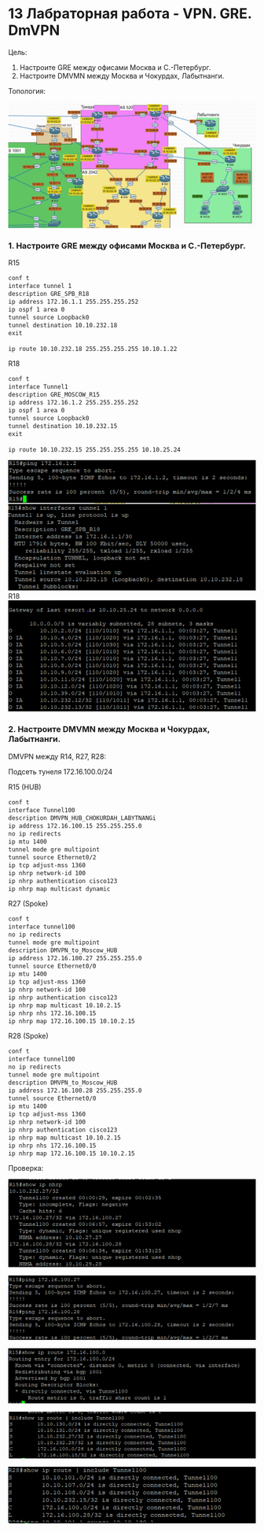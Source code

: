 
# 13 Лабраторная работа - VPN. GRE. DmVPN

Цель:

1. Настроите GRE между офисами Москва и С.-Петербург.
2. Настроите DMVMN между Москва и Чокурдах, Лабытнанги.

Топология:

![Топология](scrn/Топология.png)


### 1. Настроите GRE между офисами Москва и С.-Петербург.

R15
```
conf t
interface tunnel 1
description GRE_SPB_R18
ip address 172.16.1.1 255.255.255.252
ip ospf 1 area 0
tunnel source Loopback0
tunnel destination 10.10.232.18
exit

ip route 10.10.232.18 255.255.255.255 10.10.1.22
```

R18
```
conf t
interface Tunnel1
description GRE_MOSCOW_R15
ip address 172.16.1.2 255.255.255.252
ip ospf 1 area 0
tunnel source Loopback0
tunnel destination 10.10.232.15
exit

ip route 10.10.232.15 255.255.255.255 10.10.25.24
```

![R15](scrn/R15GRE.png)
R18
![R18](scrn/R18GRE.png)

### 2. Настроите DMVMN между Москва и Чокурдах, Лабытнанги.

DMVPN между R14, R27, R28:

Подсеть тунеля 172.16.100.0/24

R15 (HUB)

```
conf t
interface Tunnel100
description DMVPN_HUB_CHOKURDAH_LABYTNANGi
ip address 172.16.100.15 255.255.255.0
no ip redirects
ip mtu 1400
tunnel mode gre multipoint
tunnel source Ethernet0/2
ip tcp adjust-mss 1360
ip nhrp network-id 100
ip nhrp authentication cisco123
ip nhrp map multicast dynamic

```

R27 (Spoke)

```
conf t
interface tunnel100
no ip redirects
tunnel mode gre multipoint
description DMVPN_to_Moscow_HUB
ip address 172.16.100.27 255.255.255.0
tunnel source Ethernet0/0
ip mtu 1400
ip tcp adjust-mss 1360
ip nhrp network-id 100
ip nhrp authentication cisco123
ip nhrp map multicast 10.10.2.15
ip nhrp nhs 172.16.100.15
ip nhrp map 172.16.100.15 10.10.2.15
```
R28 (Spoke)

```
conf t
interface tunnel100
no ip redirects
tunnel mode gre multipoint
description DMVPN_to_Moscow_HUB
ip address 172.16.100.28 255.255.255.0
tunnel source Ethernet0/0
ip mtu 1400
ip tcp adjust-mss 1360
ip nhrp network-id 100
ip nhrp authentication cisco123
ip nhrp map multicast 10.10.2.15
ip nhrp nhs 172.16.100.15
ip nhrp map 172.16.100.15 10.10.2.15

```
Проверка:

![R15hub](scrn/R15HUB.png)

![R15hub](scrn/R15HUBping.png)

![R15route](scrn/R15route.png)

![R15rou](scrn/R15rou.png)

![R28](scrn/R28.png)

